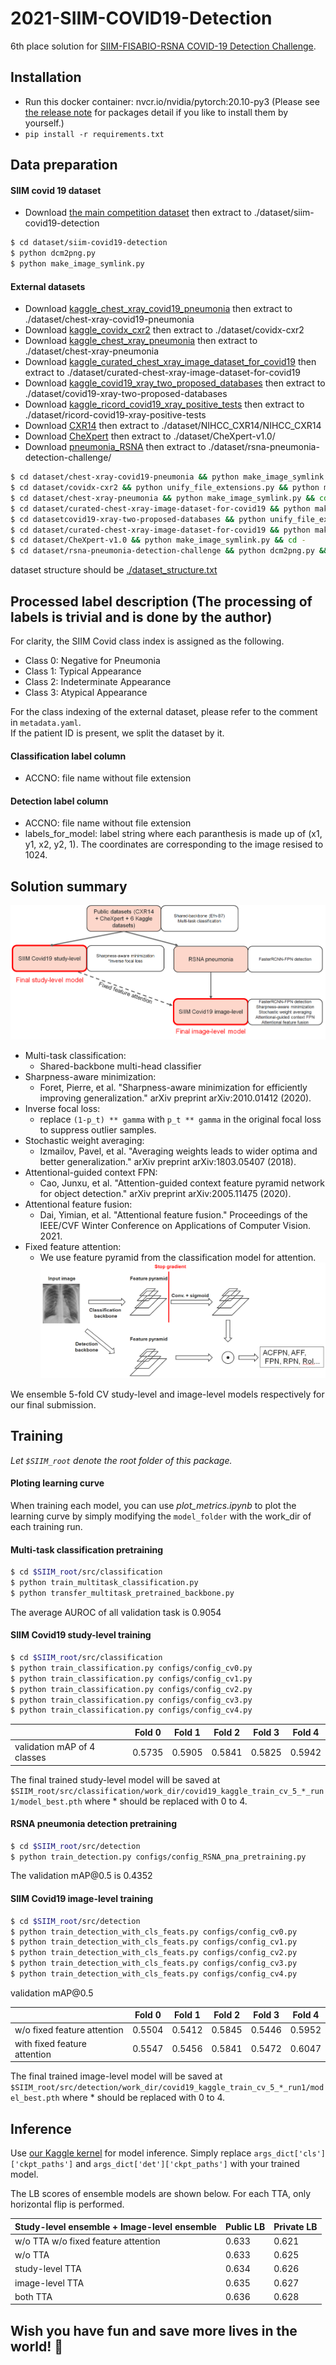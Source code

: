 # 2021-SIIM-COVID19-Detection
6th place solution for [SIIM-FISABIO-RSNA COVID-19 Detection Challenge](https://www.kaggle.com/c/siim-covid19-detection).


## Installation


* Run this docker container: nvcr.io/nvidia/pytorch:20.10-py3 (Please see [the release note](https://docs.nvidia.com/deeplearning/frameworks/pytorch-release-notes/rel_20-10.html#rel_20-10) for packages detail if you like to install them by yourself.)
* `pip install -r requirements.txt`

<!-- #region -->
## Data preparation
#### SIIM covid 19 dataset
* Download [the main competition dataset](https://www.kaggle.com/c/siim-covid19-detection/data) then extract to ./dataset/siim-covid19-detection

```bash
$ cd dataset/siim-covid19-detection
$ python dcm2png.py
$ python make_image_symlink.py
```

#### External datasets
* Download [kaggle_chest_xray_covid19_pneumonia](https://www.kaggle.com/prashant268/chest-xray-covid19-pneumonia) then extract to ./dataset/chest-xray-covid19-pneumonia
* Download [kaggle_covidx_cxr2](https://www.kaggle.com/andyczhao/covidx-cxr2) then extract to ./dataset/covidx-cxr2
* Download [kaggle_chest_xray_pneumonia](https://www.kaggle.com/paultimothymooney/chest-xray-pneumonia) then extract to ./dataset/chest-xray-pneumonia
* Download [kaggle_curated_chest_xray_image_dataset_for_covid19](https://www.kaggle.com/unaissait/curated-chest-xray-image-dataset-for-covid19) then extract to ./dataset/curated-chest-xray-image-dataset-for-covid19
* Download [kaggle_covid19_xray_two_proposed_databases](https://www.kaggle.com/edoardovantaggiato/covid19-xray-two-proposed-databases) then extract to ./dataset/covid19-xray-two-proposed-databases
* Download [kaggle_ricord_covid19_xray_positive_tests](https://www.kaggle.com/raddar/ricord-covid19-xray-positive-tests) then extract to ./dataset/ricord-covid19-xray-positive-tests
* Download [CXR14](https://nihcc.app.box.com/v/ChestXray-NIHCC) then extract to ./dataset/NIHCC_CXR14/NIHCC_CXR14
* Download [CheXpert](https://stanfordmlgroup.github.io/competitions/chexpert/) then extract to ./dataset/CheXpert-v1.0/
* Download [pneumonia_RSNA](https://www.kaggle.com/c/rsna-pneumonia-detection-challenge/data) then extract to ./dataset/rsna-pneumonia-detection-challenge/

```bash
$ cd dataset/chest-xray-covid19-pneumonia && python make_image_symlink.py && cd -
$ cd dataset/covidx-cxr2 && python unify_file_extensions.py && python make_image_symlink.py && cd -
$ cd dataset/chest-xray-pneumonia && python make_image_symlink.py && cd -
$ cd dataset/curated-chest-xray-image-dataset-for-covid19 && python make_image_symlink.py && cd -
$ cd datasetcovid19-xray-two-proposed-databases && python unify_file_extensions.py && python make_image_symlink.py && cd -
$ cd dataset/curated-chest-xray-image-dataset-for-covid19 && python make_image_symlink.py && cd -
$ cd dataset/CheXpert-v1.0 && python make_image_symlink.py && cd -
$ cd dataset/rsna-pneumonia-detection-challenge && python dcm2png.py && cd - # I did not notice that this preprocessing may not be correct. You can use more correct processing (But may not reproduce my results.)
```
<!-- #endregion -->

dataset structure should be [./dataset_structure.txt](dataset_structure.txt)

<!-- #region -->
## Processed label description (The processing of labels is trivial and is done by the author)
For clarity, the SIIM Covid class index is assigned as the following.
* Class 0: Negative for Pneumonia
* Class 1: Typical Appearance
* Class 2: Indeterminate Appearance
* Class 3: Atypical Appearance

For the class indexing of the external dataset, please refer to the comment in `metadata.yaml`.  
If the patient ID is present, we split the dataset by it.


#### Classification label column
  * ACCNO: file name without file extension
  
#### Detection label column
  * ACCNO: file name without file extension
  * labels_for_model: label string where each paranthesis is made up of (x1, y1, x2, y2, 1). The coordinates are corresponding to the image resised to 1024. 
<!-- #endregion -->

## Solution summary
![Alt text](./images/summary.png?raw=true "Optional Title")
* Multi-task classification:
  * Shared-backbone multi-head classifier
* Sharpness-aware minimization:
  * Foret, Pierre, et al. "Sharpness-aware minimization for efficiently improving generalization." arXiv preprint arXiv:2010.01412 (2020).
* Inverse focal loss:
  * replace `(1-p_t) ** gamma` with `p_t ** gamma` in the original focal loss to suppress outlier samples.
* Stochastic weight averaging:
  * Izmailov, Pavel, et al. "Averaging weights leads to wider optima and better generalization." arXiv preprint arXiv:1803.05407 (2018).
* Attentional-guided context FPN:
  * Cao, Junxu, et al. "Attention-guided context feature pyramid network for object detection." arXiv preprint arXiv:2005.11475 (2020).
* Attentional feature fusion:
  * Dai, Yimian, et al. "Attentional feature fusion." Proceedings of the IEEE/CVF Winter Conference on Applications of Computer Vision. 2021.
* Fixed feature attention:
  * We use feature pyramid from the classification model for attention.
![Alt text](./images/attention.png?raw=true "Optional Title")

We ensemble 5-fold CV study-level and image-level models respectively for our final submission.

<!-- #region -->
## Training
*Let `$SIIM_root` denote the root folder of this package.*

#### Ploting learning curve
When training each model, you can use *plot_metrics.ipynb* to plot the learning curve by simply modifying the `model_folder` with the work_dir of each training run.

#### Multi-task classification pretraining
```bash
$ cd $SIIM_root/src/classification
$ python train_multitask_classification.py
$ python transfer_multitask_pretrained_backbone.py
```
The average AUROC of all validation task is 0.9054

#### SIIM Covid19 study-level training
```bash
$ cd $SIIM_root/src/classification
$ python train_classification.py configs/config_cv0.py
$ python train_classification.py configs/config_cv1.py
$ python train_classification.py configs/config_cv2.py
$ python train_classification.py configs/config_cv3.py
$ python train_classification.py configs/config_cv4.py
```

|                             | Fold 0 | Fold 1 | Fold 2 | Fold 3 | Fold 4 |
| --------------------------- | ------ | ------ | ------ | ------ | ------ |
| validation mAP of 4 classes | 0.5735 | 0.5905 | 0.5841 | 0.5825 | 0.5942 |

The final trained study-level model will be saved at `$SIIM_root/src/classification/work_dir/covid19_kaggle_train_cv_5_*_run1/model_best.pth` where * should be replaced with 0 to 4.

#### RSNA pneumonia detection pretraining
```bash
$ cd $SIIM_root/src/detection
$ python train_detection.py configs/config_RSNA_pna_pretraining.py
```

The validation mAP\@0.5 is 0.4352


#### SIIM Covid19 image-level training
```bash
$ cd $SIIM_root/src/detection
$ python train_detection_with_cls_feats.py configs/config_cv0.py
$ python train_detection_with_cls_feats.py configs/config_cv1.py
$ python train_detection_with_cls_feats.py configs/config_cv2.py
$ python train_detection_with_cls_feats.py configs/config_cv3.py
$ python train_detection_with_cls_feats.py configs/config_cv4.py
```

validation mAP\@0.5

|                              | Fold 0 | Fold 1 | Fold 2 | Fold 3 | Fold 4 |
| ---------------------------- | ------ | ------ | ------ | ------ | ------ |
| w/o fixed feature attention  | 0.5504 | 0.5412 | 0.5845 | 0.5446 | 0.5952 |
| with fixed feature attention | 0.5547 | 0.5456 | 0.5841 | 0.5472 | 0.6047 |

The final trained image-level model will be saved at `$SIIM_root/src/detection/work_dir/covid19_kaggle_train_cv_5_*_run1/model_best.pth` where * should be replaced with 0 to 4.
<!-- #endregion -->

## Inference
Use [our Kaggle kernel](https://www.kaggle.com/terenceythsu/siim-covid19-2021-6th-place) for model inference.
Simply replace `args_dict['cls']['ckpt_paths']` and `args_dict['det']['ckpt_paths']` with your trained model.

The LB scores of ensemble models are shown below. For each TTA, only horizontal flip is performed.

| Study-level ensemble + Image-level ensemble | Public LB | Private LB |
| ------------------------------------------- | --------- | ---------- |
| w/o TTA w/o fixed feature attention         | 0.633     | 0.621      |
| w/o TTA                                     | 0.633     | 0.625      |
| study-level TTA                             | 0.634     | 0.626      |
| image-level TTA                             | 0.635     | 0.627      |
| both TTA                                    | 0.636     | 0.628      |


## Wish you have fun and save more lives in the world! :hospital:
